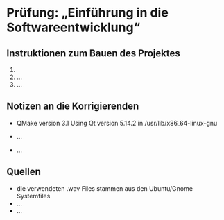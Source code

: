 # Prüfung: „Einführung in die Softwareentwicklung“
## Instruktionen zum Bauen des Projektes
1. 
2. ...
3. ...

## Notizen an die Korrigierenden
- QMake version 3.1
  Using Qt version 5.14.2 in /usr/lib/x86_64-linux-gnu

- ...
- ...

## Quellen
- die verwendeten .wav Files stammen aus den Ubuntu/Gnome Systemfiles
- ...
- ...
